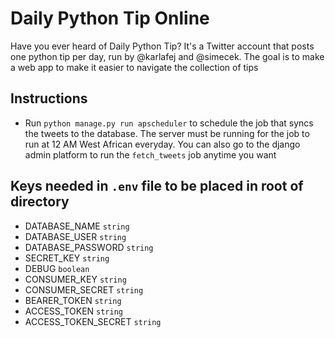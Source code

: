 # Daily Python Tip Online
 Have you ever heard of Daily Python Tip? It's a Twitter account that posts one python tip per day, run by @karlafej and @simecek.  The goal is to make a web app to make it easier to navigate the collection of tips
## Instructions
- Run ```python manage.py run apscheduler``` to schedule the job that syncs
 the tweets to the database. The server must be running for the job to run
  at 12 AM West African everyday. You can also go to the django admin
   platform to run the ```fetch_tweets``` job anytime you want
## Keys needed in ```.env``` file to be placed in root of directory
- DATABASE_NAME ```string```
- DATABASE_USER ```string```
- DATABASE_PASSWORD ```string```
- SECRET_KEY ```string```
- DEBUG ```boolean```
- CONSUMER_KEY ```string```
- CONSUMER_SECRET ```string```
- BEARER_TOKEN ```string```
- ACCESS_TOKEN ```string```
- ACCESS_TOKEN_SECRET ```string```